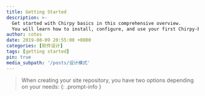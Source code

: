```yaml
---
title: Getting Started
description: >-
  Get started with Chirpy basics in this comprehensive overview.
  You will learn how to install, configure, and use your first Chirpy-based website, as well as deploy it to a web server.
author: cotes
date: 2019-08-09 20:55:00 +0800
categories: [软件设计]
tags: [getting started]
pin: true
media_subpath: '/posts/设计模式'
---
```



> When creating your site repository, you have two options depending on your needs:
{: .prompt-info }
